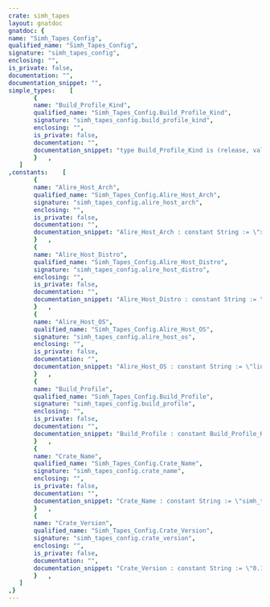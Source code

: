```yaml
---
crate: simh_tapes
layout: gnatdoc
gnatdoc: {
name: "Simh_Tapes_Config",
qualified_name: "Simh_Tapes_Config",
signature: "simh_tapes_config",
enclosing: "",
is_private: false,
documentation: "",
documentation_snippet: "",
simple_types:    [
       {
       name: "Build_Profile_Kind",
       qualified_name: "Simh_Tapes_Config.Build_Profile_Kind",
       signature: "simh_tapes_config.build_profile_kind",
       enclosing: "",
       is_private: false,
       documentation: "",
       documentation_snippet: "type Build_Profile_Kind is (release, validation, development);",
       }   ,
   ]
,constants:    [
       {
       name: "Alire_Host_Arch",
       qualified_name: "Simh_Tapes_Config.Alire_Host_Arch",
       signature: "simh_tapes_config.alire_host_arch",
       enclosing: "",
       is_private: false,
       documentation: "",
       documentation_snippet: "Alire_Host_Arch : constant String := \"x86_64\";",
       }   ,
       {
       name: "Alire_Host_Distro",
       qualified_name: "Simh_Tapes_Config.Alire_Host_Distro",
       signature: "simh_tapes_config.alire_host_distro",
       enclosing: "",
       is_private: false,
       documentation: "",
       documentation_snippet: "Alire_Host_Distro : constant String := \"ubuntu\";",
       }   ,
       {
       name: "Alire_Host_OS",
       qualified_name: "Simh_Tapes_Config.Alire_Host_OS",
       signature: "simh_tapes_config.alire_host_os",
       enclosing: "",
       is_private: false,
       documentation: "",
       documentation_snippet: "Alire_Host_OS : constant String := \"linux\";",
       }   ,
       {
       name: "Build_Profile",
       qualified_name: "Simh_Tapes_Config.Build_Profile",
       signature: "simh_tapes_config.build_profile",
       enclosing: "",
       is_private: false,
       documentation: "",
       documentation_snippet: "Build_Profile : constant Build_Profile_Kind := development;",
       }   ,
       {
       name: "Crate_Name",
       qualified_name: "Simh_Tapes_Config.Crate_Name",
       signature: "simh_tapes_config.crate_name",
       enclosing: "",
       is_private: false,
       documentation: "",
       documentation_snippet: "Crate_Name : constant String := \"simh_tapes\";",
       }   ,
       {
       name: "Crate_Version",
       qualified_name: "Simh_Tapes_Config.Crate_Version",
       signature: "simh_tapes_config.crate_version",
       enclosing: "",
       is_private: false,
       documentation: "",
       documentation_snippet: "Crate_Version : constant String := \"0.1.1\";",
       }   ,
   ]
,}
---
```

